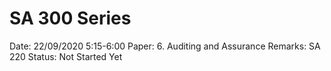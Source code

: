 # SA 300 Series

Date: 22/09/2020 5:15-6:00
Paper: 6. Auditing and Assurance
Remarks: SA 220
Status: Not Started Yet